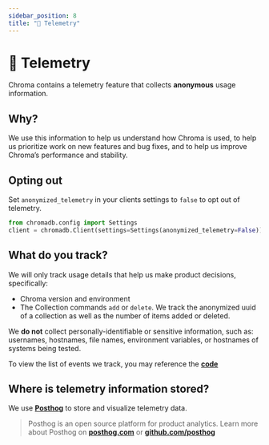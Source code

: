 ```yaml
---
sidebar_position: 8
title: "📏 Telemetry"
---
```


# 📏 Telemetry

Chroma contains a telemetry feature that collects **anonymous** usage information.

## **Why?**

We use this information to help us understand how Chroma is used, to help us prioritize work on new features and bug fixes, and to help us improve Chroma’s performance and stability.

## **Opting out**

Set `anonymized_telemetry` in your clients settings to `false` to opt out of telemetry.

```python
from chromadb.config import Settings
client = chromadb.Client(settings=Settings(anonymized_telemetry=False)) #This works for EphemeralClient, PersistantClient, and HttpClient as well
```

## **What do you track?**

We will only track usage details that help us make product decisions, specifically:

- Chroma version and environment
- The Collection commands `add` or `delete`. We track the anonymized uuid of a collection as well as the number of items added or deleted.

We **do not** collect personally-identifiable or sensitive information, such as: usernames, hostnames, file names, environment variables, or hostnames of systems being tested.

To view the list of events we track, you may reference the **[code](https://github.com/chroma-core/chroma/blob/main/chromadb/telemetry/events.py)**

## **Where is telemetry information stored?**

We use **[Posthog](https://posthog.com/)** to store and visualize telemetry data.

> Posthog is an open source platform for product analytics. Learn more about Posthog on **[posthog.com](https://posthog.com/)** or **[github.com/posthog](https://github.com/posthog/posthog)**
